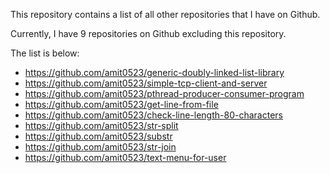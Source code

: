 This repository contains a list of all other repositories that I have on Github.

Currently, I have 9 repositories on Github excluding this repository.

The list is below:

* https://github.com/amit0523/generic-doubly-linked-list-library
* https://github.com/amit0523/simple-tcp-client-and-server
* https://github.com/amit0523/pthread-producer-consumer-program
* https://github.com/amit0523/get-line-from-file
* https://github.com/amit0523/check-line-length-80-characters
* https://github.com/amit0523/str-split
* https://github.com/amit0523/substr
* https://github.com/amit0523/str-join
* https://github.com/amit0523/text-menu-for-user
